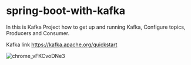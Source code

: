 # spring-boot-with-kafka
In this is Kafka Project how to get up and running Kafka, Configure topics, Producers and Consumer.

Kafka link https://kafka.apache.org/quickstart

![chrome_vFKCvoDNe3](https://user-images.githubusercontent.com/41003710/188306492-3b544d79-965d-42d8-8381-78ad3ba6246c.png)

